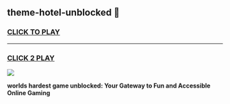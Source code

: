 
## theme-hotel-unblocked 👋
<h3>
<a href="https://premium.freeplayer.one?title=theme-hotel-unblocked&ref=14F">CLICK TO PLAY</a></h3>
<hr>

<h3>
<a href="https://premium.freeplayer.one?title=theme-hotel-unblocked&ref=14F">CLICK 2 PLAY</a>
  
</h3>

<a href="https://premium.freeplayer.one?title=theme-hotel-unblocked&ref=12F/"><img src="https://clearcache.store/games.png"></a>


**worlds hardest game unblocked: Your Gateway to Fun and Accessible Online Gaming**

